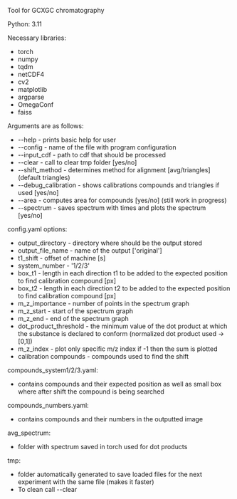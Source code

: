 Tool for GCXGC chromatography

Python: 3.11

Necessary libraries:
* torch
* numpy
* tqdm
* netCDF4
* cv2
* matplotlib
* argparse
* OmegaConf
* faiss
  

Arguments are as follows:
* --help - prints basic help for user
* --config - name of the file with program configuration
* --input_cdf - path to cdf that should be processed
* --clear - call to clear tmp folder [yes/no]
* --shift_method - determines method for alignment [avg/triangles] (default triangles)
* --debug_calibration - shows calibrations compounds and triangles if used [yes/no]
* --area - computes area for compounds [yes/no] (still work in progress)
* --spectrum - saves spectrum with times and plots the spectrum [yes/no]

config.yaml options:
* output_directory - directory where should be the output stored
* output_file_name - name of the output ['original']
* t1_shift - offset of machine [s]
* system_number - '1/2/3'
* box_t1 - length in each direction t1 to be added to the expected position to find calibration compound [px]
* box_t2 - length in each direction t2 to be added to the expected position to find calibration compound [px]
* m_z_importance - number of points in the spectrum graph
* m_z_start - start of the spectrum graph
* m_z_end - end of the spectrum graph
* dot_product_threshold - the minimum value of the dot product at which the substance is declared to conform (normalized dot product used -> [0,1])
* m_z_index - plot only specific m/z index if -1 then the sum is plotted
* calibration compounds - compounds used to find the shift

compounds_system1/2/3.yaml:
* contains compounds and their expected position as well as small box where after shift the compound is being searched

compounds_numbers.yaml:
* contains compounds and their numbers in the outputted image

avg_spectrum:
* folder with spectrum saved in torch used for dot products

tmp:
* folder automatically generated to save loaded files for the next experiment with the same file (makes it faster)
* To clean call --clear

